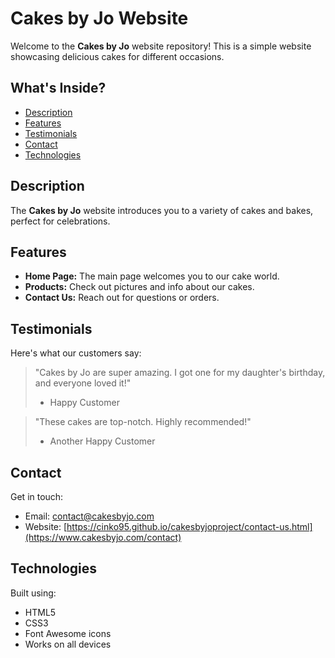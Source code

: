 
# Cakes by Jo Website

Welcome to the **Cakes by Jo** website repository! This is a simple website showcasing delicious cakes for different occasions.

## What's Inside?

- [Description](#description)
- [Features](#features)
- [Testimonials](#testimonials)
- [Contact](#contact)
- [Technologies](#technologies)

## Description

The **Cakes by Jo** website introduces you to a variety of cakes and bakes, perfect for celebrations.

## Features

- **Home Page:** The main page welcomes you to our cake world.
- **Products:** Check out pictures and info about our cakes.
- **Contact Us:** Reach out for questions or orders.

## Testimonials

Here's what our customers say:

> "Cakes by Jo are super amazing. I got one for my daughter's birthday, and everyone loved it!"
> - Happy Customer

> "These cakes are top-notch. Highly recommended!"
> - Another Happy Customer

## Contact

Get in touch:

- Email: contact@cakesbyjo.com
- Website: [https://cinko95.github.io/cakesbyjoproject/contact-us.html](https://www.cakesbyjo.com/contact)

## Technologies

Built using:

- HTML5
- CSS3
- Font Awesome icons
- Works on all devices

